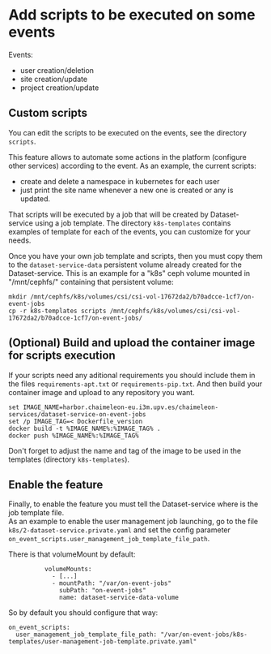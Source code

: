
# Add scripts to be executed on some events

Events: 
  - user creation/deletion
  - site creation/update
  - project creation/update

## Custom scripts

You can edit the scripts to be executed on the events, see the directory `scripts`.

This feature allows to automate some actions in the platform (configure other services) according to the event. 
As an example, the current scripts:
 - create and delete a namespace in kubernetes for each user
 - just print the site name whenever a new one is created or any is updated.

That scripts will be executed by a job that will be created by Dataset-service using a job template.
The directory `k8s-templates` contains examples of template for each of the events, 
you can customize for your needs.

Once you have your own job template and scripts, then you must copy them to the `dataset-service-data` persistent volume 
already created for the Dataset-service.
This is an example for a "k8s" ceph volume mounted in "/mnt/cephfs/" containing that persistent volume:
```
mkdir /mnt/cephfs/k8s/volumes/csi/csi-vol-17672da2/b70adcce-1cf7/on-event-jobs
cp -r k8s-templates scripts /mnt/cephfs/k8s/volumes/csi/csi-vol-17672da2/b70adcce-1cf7/on-event-jobs/
```

## (Optional) Build and upload the container image for scripts execution

If your scripts need any aditional requirements you should include them in the files `requirements-apt.txt` or `requirements-pip.txt`.
And then build your container image and upload to any repository you want.
```
set IMAGE_NAME=harbor.chaimeleon-eu.i3m.upv.es/chaimeleon-services/dataset-service-on-event-jobs
set /p IMAGE_TAG=< Dockerfile_version
docker build -t %IMAGE_NAME%:%IMAGE_TAG% .
docker push %IMAGE_NAME%:%IMAGE_TAG%
```
Don't forget to adjust the name and tag of the image to be used in the templates (directory `k8s-templates`).

## Enable the feature

Finally, to enable the feature you must tell the Dataset-service where is the job template file.  
As an example to enable the user management job launching, go to the file `k8s/2-dataset-service.private.yaml` and set the config parameter `on_event_scripts.user_management_job_template_file_path`.

There is that volumeMount by default:
```
          volumeMounts:
            - [...]
            - mountPath: "/var/on-event-jobs"
              subPath: "on-event-jobs"
              name: dataset-service-data-volume
```
So by default you should configure that way:
```
on_event_scripts:
  user_management_job_template_file_path: "/var/on-event-jobs/k8s-templates/user-management-job-template.private.yaml"
```

